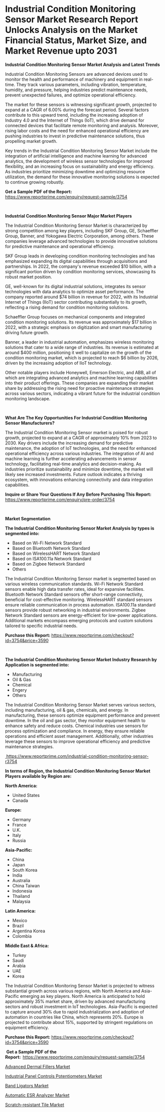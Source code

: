 <p><h1>Industrial Condition Monitoring Sensor Market Research Report Unlocks Analysis on the Market Financial Status, Market Size, and Market Revenue upto 2031</h1></p><p><strong>Industrial Condition Monitoring Sensor Market Analysis and Latest Trends</strong></p>
<p><p>Industrial Condition Monitoring Sensors are advanced devices used to monitor the health and performance of machinery and equipment in real-time. They track various parameters, including vibration, temperature, humidity, and pressure, helping industries predict maintenance needs, prevent unexpected failures, and optimize operational efficiency.</p><p>The market for these sensors is witnessing significant growth, projected to expand at a CAGR of 6.00% during the forecast period. Several factors contribute to this upward trend, including the increasing adoption of Industry 4.0 and the Internet of Things (IoT), which drive demand for connected devices that facilitate remote monitoring and analysis. Moreover, rising labor costs and the need for enhanced operational efficiency are pushing industries to invest in predictive maintenance solutions, thus propelling market growth.</p><p>Key trends in the Industrial Condition Monitoring Sensor Market include the integration of artificial intelligence and machine learning for advanced analytics, the development of wireless sensor technologies for improved flexibility, and an increasing focus on sustainability and energy efficiency. As industries prioritize minimizing downtime and optimizing resource utilization, the demand for these innovative monitoring solutions is expected to continue growing robustly.</p></p>
<p><strong>Get a Sample PDF of the Report:&nbsp;</strong> <a href="https://www.reportprime.com/enquiry/request-sample/3754">https://www.reportprime.com/enquiry/request-sample/3754</a></p>
<p>&nbsp;</p>
<p><strong>Industrial Condition Monitoring Sensor Major Market Players</strong></p>
<p><p>The Industrial Condition Monitoring Sensor Market is characterized by strong competition among key players, including SKF Group, GE, Schaeffler Group, Banner, and Yokogawa Electric Corporation, among others. These companies leverage advanced technologies to provide innovative solutions for predictive maintenance and operational efficiency.</p><p>SKF Group leads in developing condition monitoring technologies and has emphasized expanding its digital capabilities through acquisitions and partnerships. In 2022, the company's revenue exceeded $10 billion, with a significant portion driven by condition monitoring services, showcasing its robust market position.</p><p>GE, well-known for its digital industrial solutions, integrates its sensor technologies with data analytics to optimize asset performance. The company reported around $74 billion in revenue for 2022, with its Industrial Internet of Things (IIoT) sector contributing substantially to its growth, reflecting a rising demand for condition monitoring solutions.</p><p>Schaeffler Group focuses on mechanical components and integrated condition monitoring solutions. Its revenue was approximately $17 billion in 2022, with a strategic emphasis on digitization and smart manufacturing driving future growth.</p><p>Banner, a leader in industrial automation, emphasizes wireless monitoring solutions that cater to a wide range of industries. Its revenue is estimated at around $400 million, positioning it well to capitalize on the growth of the condition monitoring market, which is projected to reach $6 billion by 2026, driven by the increasing adoption of IIoT technology.</p><p>Other notable players include Honeywell, Emerson Electric, and ABB, all of which are integrating advanced analytics and machine learning capabilities into their product offerings. These companies are expanding their market share by addressing the rising need for proactive maintenance strategies across various sectors, indicating a vibrant future for the industrial condition monitoring landscape.</p></p>
<p>&nbsp;</p>
<p><strong>What Are The Key Opportunities For Industrial Condition Monitoring Sensor Manufacturers?</strong></p>
<p><p>The Industrial Condition Monitoring Sensor market is poised for robust growth, projected to expand at a CAGR of approximately 10% from 2023 to 2030. Key drivers include the increasing demand for predictive maintenance, the adoption of IoT technologies, and the need for enhanced operational efficiency across various industries. The integration of AI and machine learning is further accelerating advancements in sensor technology, facilitating real-time analytics and decision-making. As industries prioritize sustainability and minimize downtime, the market will likely see increased investments. Future outlook indicates a thriving ecosystem, with innovations enhancing connectivity and data integration capabilities.</p></p>
<p><strong>Inquire or Share Your Questions If Any Before Purchasing This Report:</strong> <a href="https://www.reportprime.com/enquiry/pre-order/3754">https://www.reportprime.com/enquiry/pre-order/3754</a></p>
<p>&nbsp;</p>
<p><strong>Market Segmentation</strong></p>
<p><strong>The Industrial Condition Monitoring Sensor Market Analysis by types is segmented into:</strong></p>
<p><ul><li>Based on Wi-Fi Network Standard</li><li>Based on Bluetooth Network Standard</li><li>Based on WirelessHART Network Standard</li><li>Based on ISA100.11a Network Standard</li><li>Based on Zigbee Network Standard</li><li>Others</li></ul></p>
<p><p>The Industrial Condition Monitoring Sensor market is segmented based on various wireless communication standards. Wi-Fi Network Standard sensors enable high data transfer rates, ideal for expansive facilities. Bluetooth Network Standard sensors offer short-range connectivity, beneficial for cost-effective monitoring. WirelessHART standard sensors ensure reliable communication in process automation. ISA100.11a standard sensors provide robust networking in industrial environments. Zigbee Network Standard sensors are energy-efficient for low-power applications. Additional markets encompass emerging protocols and custom solutions tailored to specific industrial needs.</p></p>
<p><strong>Purchase this Report:&nbsp;</strong><a href="https://www.reportprime.com/checkout?id=3754&price=3590">https://www.reportprime.com/checkout?id=3754&price=3590</a></p>
<p>&nbsp;</p>
<p><strong>The Industrial Condition Monitoring Sensor Market Industry Research by Application is segmented into:</strong></p>
<p><ul><li>Manufacturing</li><li>Oil & Gas</li><li>Chemical</li><li>Engery</li><li>Others</li></ul></p>
<p><p>The Industrial Condition Monitoring Sensor Market serves various sectors, including manufacturing, oil & gas, chemicals, and energy. In manufacturing, these sensors optimize equipment performance and prevent downtime. In the oil and gas sector, they monitor equipment health to enhance safety and reduce costs. Chemical industries use sensors for process optimization and compliance. In energy, they ensure reliable operations and efficient asset management. Additionally, other industries leverage these sensors to improve operational efficiency and predictive maintenance strategies.</p></p>
<p><a href="https://www.reportprime.com/industrial-condition-monitoring-sensor-r3754">&nbsp;https://www.reportprime.com/industrial-condition-monitoring-sensor-r3754</a></p>
<p><strong>In terms of Region, the Industrial Condition Monitoring Sensor Market Players available by Region are:</strong></p>
<p>
    <p> <strong> North America: </strong>
        <ul>
            <li>United States</li>
            <li>Canada</li>
        </ul>
        </p> 
    <p> <strong> Europe: </strong>
        <ul>
            <li>Germany</li>
            <li>France</li>
            <li>U.K.</li>
            <li>Italy</li>
            <li>Russia</li>
        </ul>
        </p> 
    <p> <strong> Asia-Pacific: </strong>
        <ul>
            <li>China</li>
            <li>Japan</li>
            <li>South Korea</li>
            <li>India</li>
            <li>Australia</li>
            <li>China Taiwan</li>
            <li>Indonesia</li>
            <li>Thailand</li>
            <li>Malaysia</li>
        </ul>
        </p> 
    <p> <strong> Latin America: </strong>
        <ul>
            <li>Mexico</li>
            <li>Brazil</li>
            <li>Argentina Korea</li>
            <li>Colombia</li>
        </ul>
        </p> 
    <p> <strong> Middle East & Africa: </strong>
        <ul>
            <li>Turkey</li>
            <li>Saudi</li>
            <li>Arabia</li>
            <li>UAE</li>
            <li>Korea</li>
        </ul>
    </p>
    </p>
<p><p>The Industrial Condition Monitoring Sensor Market is projected to witness substantial growth across various regions, with North America and Asia-Pacific emerging as key players. North America is anticipated to hold approximately 35% market share, driven by advanced manufacturing sectors and robust investment in IoT technologies. Asia-Pacific is expected to capture around 30% due to rapid industrialization and adoption of automation in countries like China, which represents 20%. Europe is projected to contribute about 15%, supported by stringent regulations on equipment efficiency.</p></p>
<p><strong>Purchase this Report: </strong><a href="https://www.reportprime.com/checkout?id=3754&price=3590">https://www.reportprime.com/checkout?id=3754&price=3590</a></p>
<p>&nbsp;<strong>Get a Sample PDF of the Report:&nbsp;&nbsp;</strong><a href="https://www.reportprime.com/enquiry/request-sample/3754">https://www.reportprime.com/enquiry/request-sample/3754</a></p>
<p><strong></strong></p>
<p><p><a href="https://issuu.com/reportprime-2/docs/advanced-dermal-fillers-market-size_7375072e6dbba7">Advanced Dermal Fillers Market</a></p><p><a href="https://github.com/GroverBarry/Market-Research-Report-List-7/blob/main/industrial-panel-controls-potentiometers-market.md">Industrial Panel Controls Potentiometers Market</a></p><p><a href="https://www.linkedin.com/pulse/mapping-band-ligators-market-trends-challenges-breakthroughs-zrg5e?trackingId=xkUurv4IS%2BuEccan4hTygA%3D%3D">Band Ligators Market</a></p><p><a href="https://www.linkedin.com/pulse/global-automatic-esr-analyzer-industry-analysis-share-growth-bxthe?trackingId=SuPNqzefTI%2BJGlOSNvIGtg%3D%3D">Automatic ESR Analyzer Market</a></p><p><a href="https://issuu.com/reportprime-2/docs/scratch-resistant-tile-market-size-_7e81d297cee8b1">Scratch-resistant Tile Market</a></p></p>